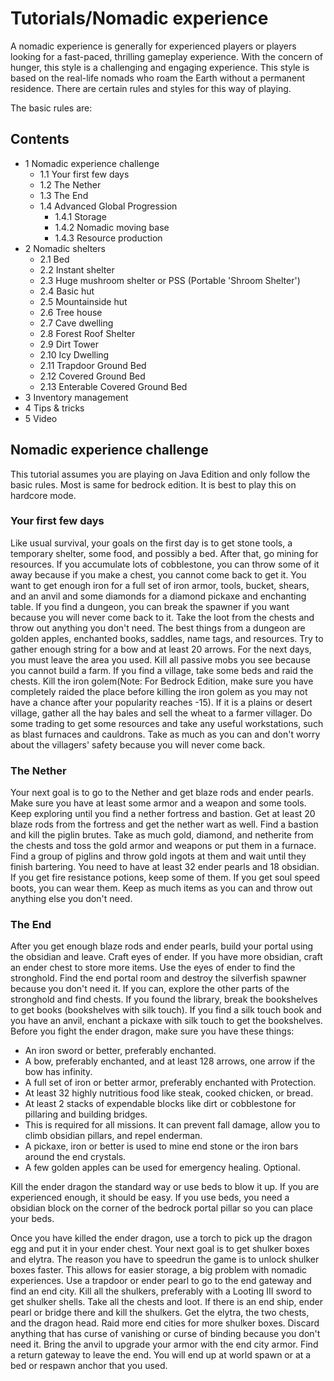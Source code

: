 # Tutorials/Nomadic experience
A nomadic experience is generally for experienced players or players looking for a fast-paced, thrilling gameplay experience. With the concern of hunger, this style is a challenging and engaging experience. This style is based on the real-life nomads who roam the Earth without a permanent residence. There are certain rules and styles for this way of playing.

The basic rules are:

## Contents
- 1 Nomadic experience challenge
	- 1.1 Your first few days
	- 1.2 The Nether
	- 1.3 The End
	- 1.4 Advanced Global Progression
		- 1.4.1 Storage
		- 1.4.2 Nomadic moving base
		- 1.4.3 Resource production
- 2 Nomadic shelters
	- 2.1 Bed
	- 2.2 Instant shelter
	- 2.3 Huge mushroom shelter or PSS (Portable  'Shroom Shelter')
	- 2.4 Basic hut
	- 2.5 Mountainside hut
	- 2.6 Tree house
	- 2.7 Cave dwelling
	- 2.8 Forest Roof Shelter
	- 2.9 Dirt Tower
	- 2.10 Icy Dwelling
	- 2.11 Trapdoor Ground Bed
	- 2.12 Covered Ground Bed
	- 2.13 Enterable Covered Ground Bed
- 3 Inventory management
- 4 Tips & tricks
- 5 Video

## Nomadic experience challenge
This tutorial assumes you are playing on Java Edition and only follow the basic rules. Most is same for bedrock edition. It is best to play this on hardcore mode.

### Your first few days
Like usual survival, your goals on the first day is to get stone tools, a temporary shelter, some food, and possibly a bed. After that, go mining for resources. If you accumulate lots of cobblestone, you can throw some of it away because if you make a chest, you cannot come back to get it. You want to get enough iron for a full set of iron armor, tools, bucket, shears, and an anvil and some diamonds for a diamond pickaxe and enchanting table. If you find a dungeon, you can break the spawner if you want because you will never come back to it. Take the loot from the chests and throw out anything you don't need. The best things from a dungeon are golden apples, enchanted books, saddles, name tags, and resources. Try to gather enough string for a bow and at least 20 arrows. For the next days, you must leave the area you used. Kill all passive mobs you see because you cannot build a farm. If you find a village, take some beds and raid the chests. Kill the iron golem(Note: For Bedrock Edition, make sure you have completely raided the place before killing the iron golem as you may not have a chance after your popularity reaches -15). If it is a plains or desert village, gather all the hay bales and sell the wheat to a farmer villager. Do some trading to get some resources and take any useful workstations, such as blast furnaces and cauldrons. Take as much as you can and don't worry about the villagers' safety because you will never come back.

### The Nether
Your next goal is to go to the Nether and get blaze rods and ender pearls. Make sure you have at least some armor and a weapon and some tools. Keep exploring until you find a nether fortress and bastion. Get at least 20 blaze rods from the fortress and get the nether wart as well. Find a bastion and kill the piglin brutes. Take as much gold, diamond, and netherite from the chests and toss the gold armor and weapons or put them in a furnace. Find a group of piglins and throw gold ingots at them and wait until they finish bartering. You need to have at least 32 ender pearls and 18 obsidian. If you get fire resistance potions, keep some of them. If you get soul speed boots, you can wear them. Keep as much items as you can and throw out anything else you don't need.

### The End
After you get enough blaze rods and ender pearls, build your portal using the obsidian and leave. Craft eyes of ender. If you have more obsidian, craft an ender chest to store more items. Use the eyes of ender to find the stronghold. Find the end portal room and destroy the silverfish spawner because you don't need it. If you can, explore the other parts of the stronghold and find chests. If you found the library, break the bookshelves to get books (bookshelves with silk touch). If you find a silk touch book and you have an anvil, enchant a pickaxe with silk touch to get the bookshelves. Before you fight the ender dragon, make sure you have these things:

- An iron sword or better, preferably enchanted.
- A bow, preferably enchanted, and at least 128 arrows, one arrow if the bow has infinity.
- A full set of iron or better armor, preferably enchanted with Protection.
- At least 32 highly nutritious food like steak, cooked chicken, or bread.
- At least 2 stacks of expendable blocks like dirt or cobblestone for pillaring and building bridges.
- This is required for all missions. It can prevent fall damage, allow you to climb obsidian pillars, and repel enderman.
- A pickaxe, iron or better is used to mine end stone or the iron bars around the end crystals.
- A few golden apples can be used for emergency healing. Optional.

Kill the ender dragon the standard way or use beds to blow it up. If you are experienced enough, it should be easy. If you use beds, you need a obsidian block on the corner of the bedrock portal pillar so you can place your beds.

Once you have killed the ender dragon, use a torch to pick up the dragon egg and put it in your ender chest. Your next goal is to get shulker boxes and elytra. The reason you have to speedrun the game is to unlock shulker boxes faster. This allows for easier storage, a big problem with nomadic experiences. Use a trapdoor or ender pearl to go to the end gateway and find an end city. Kill all the shulkers, preferably with a Looting III sword to get shulker shells. Take all the chests and loot. If there is an end ship, ender pearl or bridge there and kill the shulkers. Get the elytra, the two chests, and the dragon head. Raid more end cities for more shulker boxes. Discard anything that has curse of vanishing or curse of binding because you don't need it. Bring the anvil to upgrade your armor with the end city armor. Find a return gateway to leave the end. You will end up at world spawn or at a bed or respawn anchor that you used.

